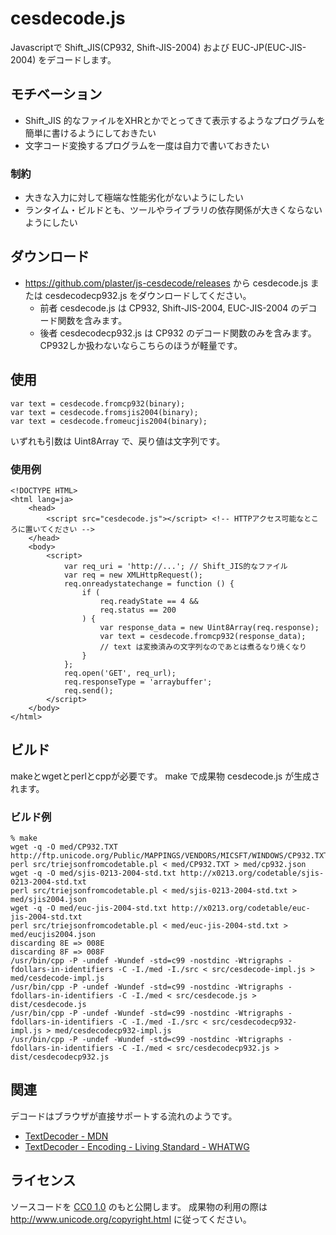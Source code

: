# cesdecode.js

Javascriptで Shift_JIS(CP932, Shift-JIS-2004) および EUC-JP(EUC-JIS-2004) をデコードします。

## モチベーション

* Shift_JIS 的なファイルをXHRとかでとってきて表示するようなプログラムを簡単に書けるようにしておきたい
* 文字コード変換するプログラムを一度は自力で書いておきたい

### 制約

* 大きな入力に対して極端な性能劣化がないようにしたい
* ランタイム・ビルドとも、ツールやライブラリの依存関係が大きくならないようにしたい

## ダウンロード

* https://github.com/plaster/js-cesdecode/releases から cesdecode.js または cesdecodecp932.js をダウンロードしてください。
  * 前者 cesdecode.js は CP932, Shift-JIS-2004, EUC-JIS-2004 のデコード関数を含みます。
  * 後者 cesdecodecp932.js は CP932 のデコード関数のみを含みます。CP932しか扱わないならこちらのほうが軽量です。

## 使用

    var text = cesdecode.fromcp932(binary);
    var text = cesdecode.fromsjis2004(binary);
    var text = cesdecode.fromeucjis2004(binary);

いずれも引数は Uint8Array で、戻り値は文字列です。

### 使用例

    <!DOCTYPE HTML>
    <html lang=ja>
        <head>
            <script src="cesdecode.js"></script> <!-- HTTPアクセス可能なところに置いてください -->
        </head>
        <body>
            <script>
                var req_uri = 'http://...'; // Shift_JIS的なファイル
                var req = new XMLHttpRequest();
                req.onreadystatechange = function () {
                    if (
                        req.readyState == 4 &&
                        req.status == 200
                    ) {
                        var response_data = new Uint8Array(req.response);
                        var text = cesdecode.fromcp932(response_data);
                        // text は変換済みの文字列なのであとは煮るなり焼くなり
                    }
                };
                req.open('GET', req_url);
                req.responseType = 'arraybuffer';
                req.send();
            </script>
        </body>
    </html>

## ビルド

makeとwgetとperlとcppが必要です。
make で成果物 cesdecode.js が生成されます。

### ビルド例

    % make
    wget -q -O med/CP932.TXT http://ftp.unicode.org/Public/MAPPINGS/VENDORS/MICSFT/WINDOWS/CP932.TXT
    perl src/triejsonfromcodetable.pl < med/CP932.TXT > med/cp932.json
    wget -q -O med/sjis-0213-2004-std.txt http://x0213.org/codetable/sjis-0213-2004-std.txt
    perl src/triejsonfromcodetable.pl < med/sjis-0213-2004-std.txt > med/sjis2004.json
    wget -q -O med/euc-jis-2004-std.txt http://x0213.org/codetable/euc-jis-2004-std.txt
    perl src/triejsonfromcodetable.pl < med/euc-jis-2004-std.txt > med/eucjis2004.json
    discarding 8E => 008E
    discarding 8F => 008F
    /usr/bin/cpp -P -undef -Wundef -std=c99 -nostdinc -Wtrigraphs -fdollars-in-identifiers -C -I./med -I./src < src/cesdecode-impl.js > med/cesdecode-impl.js
    /usr/bin/cpp -P -undef -Wundef -std=c99 -nostdinc -Wtrigraphs -fdollars-in-identifiers -C -I./med < src/cesdecode.js > dist/cesdecode.js
    /usr/bin/cpp -P -undef -Wundef -std=c99 -nostdinc -Wtrigraphs -fdollars-in-identifiers -C -I./med -I./src < src/cesdecodecp932-impl.js > med/cesdecodecp932-impl.js
    /usr/bin/cpp -P -undef -Wundef -std=c99 -nostdinc -Wtrigraphs -fdollars-in-identifiers -C -I./med < src/cesdecodecp932.js > dist/cesdecodecp932.js


## 関連

デコードはブラウザが直接サポートする流れのようです。
* [TextDecoder - MDN](https://developer.mozilla.org/ja/docs/Web/API/TextDecoder)
* [TextDecoder - Encoding - Living Standard - WHATWG](https://encoding.spec.whatwg.org/#interface-textdecoder)


## ライセンス

ソースコードを [CC0 1.0](https://creativecommons.org/publicdomain/zero/1.0/) のもと公開します。
成果物の利用の際は http://www.unicode.org/copyright.html に従ってください。
